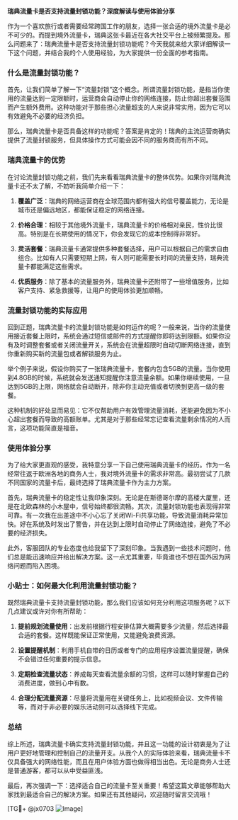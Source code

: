 **瑞典流量卡是否支持流量封锁功能？深度解读与使用体验分享**

作为一个喜欢旅行或者需要经常跨国工作的朋友，选择一张合适的境外流量卡是必不可少的。而提到境外流量卡，瑞典这张卡最近在各大社交平台上被频繁提及。那么问题来了：瑞典流量卡是否支持流量封锁功能呢？今天我就来给大家详细解读一下这个问题，并结合我的个人使用经验，为大家提供一份全面的参考指南。

### 什么是流量封锁功能？

首先，让我们简单了解一下“流量封锁”这个概念。所谓流量封锁功能，是指当你使用的流量达到一定限额时，运营商会自动停止你的网络连接，防止你超出套餐范围而产生额外费用。这种功能对于那些担心流量超支的人来说非常实用，因为它可以有效避免不必要的经济负担。

那么，瑞典流量卡是否具备这样的功能呢？答案是肯定的！瑞典的主流运营商确实提供了流量封锁服务，但具体操作方式可能会因不同的服务商而有所不同。

### 瑞典流量卡的优势

在讨论流量封锁功能之前，我们先来看看瑞典流量卡的整体优势。如果你对瑞典流量卡还不太了解，不妨听我简单介绍一下：

1. **覆盖广泛**：瑞典的网络运营商在全球范围内都有强大的信号覆盖能力，无论是城市还是偏远地区，都能保证稳定的网络连接。
   
2. **价格合理**：相较于其他境外流量卡，瑞典流量卡的价格相对亲民，性价比很高。特别是在长期使用的情况下，你会发现它的成本控制得非常好。

3. **灵活套餐**：瑞典流量卡通常提供多种套餐选择，用户可以根据自己的需求自由组合。比如有人只需要短期上网，有人则可能需要长时间的流量支持，瑞典流量卡都能满足这些需求。

4. **优质服务**：除了基本的流量服务外，瑞典流量卡还附带了一些增值服务，比如客户支持、紧急救援等，让用户的使用体验更加顺畅。

### 流量封锁功能的实际应用

回到正题，瑞典流量卡的流量封锁功能是如何运作的呢？一般来说，当你的流量使用接近套餐上限时，系统会通过短信或邮件的方式提醒你即将达到限额。如果你没有及时调整套餐或者关闭流量开关，系统会在流量超限时自动切断网络连接，直到你重新购买新的流量包或者解锁服务为止。

举个例子来说，假设你购买了一张瑞典流量卡，套餐内包含5GB的流量。当你使用到4.8GB的时候，系统就会发送通知提醒你注意流量余额。如果你继续使用，一旦达到5GB的上限，网络就会自动断开，除非你主动充值或者切换到更高一级的套餐。

这种机制的好处显而易见：它不仅帮助用户有效管理流量消耗，还能避免因为不小心超出套餐而导致的高额账单。尤其是对于那些经常忘记查看流量剩余情况的人而言，这项功能简直是福音。

### 使用体验分享

为了给大家更直观的感受，我特意分享一下自己使用瑞典流量卡的经历。作为一名经常往返于欧洲各地的商务人士，我对境外流量卡的需求非常高。最初尝试了几款不同国家的流量卡后，最终选择了瑞典流量卡作为主力方案。

首先，瑞典流量卡的稳定性让我印象深刻。无论是在斯德哥尔摩的高楼大厦里，还是在北欧森林的小木屋中，信号始终都很流畅。其次，流量封锁功能也表现得非常可靠。有一次我在出差途中不小心忘了关闭Wi-Fi共享功能，导致流量消耗异常加快。好在系统及时发出了警告，并在达到上限时自动停止了网络连接，避免了不必要的经济损失。

此外，客服团队的专业态度也给我留下了深刻印象。当我遇到一些技术问题时，他们总是能迅速响应并给出解决方案。这一点尤其重要，毕竟谁也不想在国外因为网络问题而陷入困境。

### 小贴士：如何最大化利用流量封锁功能？

既然瑞典流量卡支持流量封锁功能，那么我们应该如何充分利用这项服务呢？以下几点建议或许对你有所帮助：

1. **提前规划流量使用**：出发前根据行程安排估算大概需要多少流量，然后选择最合适的套餐。这样既能保证正常使用，又能避免浪费资源。

2. **设置提醒机制**：利用手机自带的日历或者专门的应用程序设置流量提醒，确保不会错过任何重要的提示信息。

3. **定期检查流量状态**：养成每天查看流量余额的习惯，这样可以随时掌握自己的消费进度，做到心中有数。

4. **合理分配流量资源**：尽量将流量用在关键任务上，比如视频会议、文件传输等，而对于非必要的娱乐活动则可以选择线下完成。

### 总结

综上所述，瑞典流量卡确实支持流量封锁功能，并且这一功能的设计初衷是为了让用户更好地管理和控制自己的流量开支。从我个人的实际体验来看，瑞典流量卡不仅具备强大的网络性能，而且在用户体验方面也做得相当出色。无论是商务人士还是普通游客，都可以从中受益匪浅。

最后，再次强调一下：选择适合自己的流量卡至关重要！希望这篇文章能够帮助大家找到最适合自己的解决方案。如果还有其他疑问，欢迎随时留言交流哦！

[TG💪+ @jx0703 ![Image](https://github.com/user-attachments/assets/dbca1d08-cadb-493c-b0ec-ad6f7a83f270)]